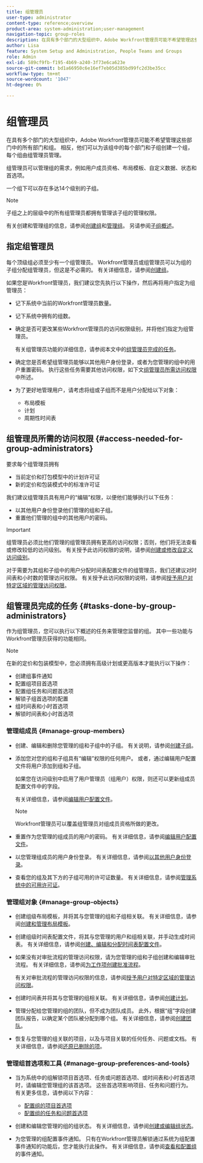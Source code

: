 ```yaml
---
title: 组管理员
user-type: administrator
content-type: reference;overview
product-area: system-administration;user-management
navigation-topic: group-roles
description: 在具有多个部门的大型组织中，Adobe Workfront管理员可能不希望管理这些部门中的所有部门和组。 相反，他们可以为该组中的每个部门和子组创建一个组，每个组由组管理员管理。
author: Lisa
feature: System Setup and Administration, People Teams and Groups
role: Admin
exl-id: 589cf9fb-f195-4b69-a240-3f73e6ca623e
source-git-commit: bd1a66950c6e16ef7eb05d385bd99fc2d3be35cc
workflow-type: tm+mt
source-wordcount: '1047'
ht-degree: 0%

---
```


# 组管理员

<!-- Audited: 12/2023 -->

在具有多个部门的大型组织中，Adobe Workfront管理员可能不希望管理这些部门中的所有部门和组。 相反，他们可以为该组中的每个部门和子组创建一个组，每个组由组管理员管理。

组管理员可以管理组的需求，例如用户成员资格、布局模板、自定义数据、状态和首选项。

一个组下可以存在多达14个级别的子组。

>[!NOTE]
>
>子组之上的层级中的所有组管理员都拥有管理该子组的管理权限。

有关创建和管理组的信息，请参阅[创建组](../../../administration-and-setup/manage-groups/create-and-manage-groups/create-a-group.md)和[管理组](../../../administration-and-setup/manage-groups/create-and-manage-groups/manage-a-group.md)。 另请参阅[子组概述](../../../administration-and-setup/manage-groups/groups-overview/subgroups.md)。

## 指定组管理员

每个顶级组必须至少有一个组管理员。 Workfront管理员或组管理员可以为组的子组分配组管理员，但这是不必需的。 有关详细信息，请参阅[创建组](../../../administration-and-setup/manage-groups/create-and-manage-groups/create-a-group.md)。

如果您是Workfront管理员，我们建议您先执行以下操作，然后再将用户指定为组管理员：

* 记下系统中当前的Workfront管理员数量。
* 记下系统中拥有的组数。
* 确定是否可更改某些Workfront管理员的访问权限级别，并将他们指定为组管理员。

  有关组管理员功能的详细信息，请参阅本文中的[组管理员完成的任务](#tasks-done-by-group-administrators)。

* 确定您是否希望组管理员能够以其他用户身份登录，或者为您管理的组中的用户重置密码。 执行这些任务需要其他访问权限，如下文[组管理员所需访问权限](#access-needed-for-group-administrators)中所述。
* 为了更好地管理用户，请考虑将组或子组而不是用户分配给以下对象：

   * 布局模板
   * 计划
   * 周期性时间表

## 组管理员所需的访问权限 {#access-needed-for-group-administrators}

要求每个组管理员拥有

* 当前定价和打包模型中的计划许可证
* 新的定价和包装模式中的标准许可证

我们建议组管理员具有用户的“编辑”权限，以便他们能够执行以下任务：

* 以其他用户身份登录他们管理的组和子组。
* 重置他们管理的组中的其他用户的密码。

>[!IMPORTANT]
>
>组管理员必须比他们管理的组管理员拥有更高的访问权限；否则，他们将无法查看或修改较低的访问级别。
>有关授予此访问权限的说明，请参阅[创建或修改自定义访问级别](../../../administration-and-setup/add-users/configure-and-grant-access/create-modify-access-levels.md)。

对于需要为其组和子组中的用户分配时间表配置文件的组管理员，我们还建议对时间表和小时数的管理访问权限。 有关授予此访问权限的说明，请参阅[授予用户对特定区域的管理访问权限](../../../administration-and-setup/add-users/configure-and-grant-access/grant-users-admin-access-certain-areas.md)。

## 组管理员完成的任务 {#tasks-done-by-group-administrators}

作为组管理员，您可以执行以下概述的任务来管理您监督的组。 其中一些功能与Workfront管理员获得的功能相同。

>[!NOTE]
>
>在新的定价和包装模型中，您必须拥有高级计划或更高版本才能执行以下操作：
>
> * 创建组事件通知
> * 配置组项目首选项
> * 配置组任务和问题首选项
> * 解锁子组首选项的配置
> * 组时间表和小时首选项
> * 解锁时间表和小时首选项

### 管理组成员 {#manage-group-members}

* 创建、编辑和删除您管理的组和子组中的子组。 有关说明，请参阅[创建子组](../../../administration-and-setup/manage-groups/create-and-manage-subgroups/create-a-subgroup.md)。
* 添加您对您的组和子组具有“编辑”权限的任何用户。 或者，通过编辑用户配置文件将用户添加到组和子组。

  如果您在访问级别中启用了用户管理员（组用户）权限，则还可以更新组成员配置文件中的字段。

  有关详细信息，请参阅[编辑用户配置文件](../../../administration-and-setup/add-users/create-and-manage-users/edit-a-users-profile.md)。

  >[!NOTE]
  >
  >Workfront管理员可以覆盖组管理员对组成员资格所做的更改。

* 重置作为您管理的组成员的用户的密码。 有关详细信息，请参阅[编辑用户配置文件](../../../administration-and-setup/add-users/create-and-manage-users/edit-a-users-profile.md)。
* 以您管理组成员的用户身份登录。 有关详细信息，请参阅[以其他用户身份登录](../../../administration-and-setup/add-users/create-and-manage-users/log-in-as-another-user.md)。
* 查看您的组及其下方的子组可用的许可证数量。 有关详细信息，请参阅[管理系统中的可用许可证](../../../administration-and-setup/get-started-wf-administration/manage-available-licenses-in-your-system.md)。

### 管理组对象 {#manage-group-objects}

* 创建组级布局模板，并将其与您管理的组和子组相关联。 有关详细信息，请参阅[创建和管理布局模板](../../../administration-and-setup/customize-workfront/use-layout-templates/create-and-manage-layout-templates.md)。
* 创建组级时间表配置文件，将其与您管理的用户和组相关联，并手动生成时间表。 有关详细信息，请参阅[创建、编辑和分配时间表配置文件](../../../timesheets/create-and-manage-timesheets/create-timesheet-profiles.md)。
* 如果没有对审批流程的管理访问权限，请为您管理的组和子组创建和编辑审批流程。 有关详细信息，请参阅[为工作项创建批准流程](../../../administration-and-setup/customize-workfront/configure-approval-milestone-processes/create-approval-processes.md)。

  有关对审批流程的管理访问权限的信息，请参阅[授予用户对特定区域的管理访问权限](../../../administration-and-setup/add-users/configure-and-grant-access/grant-users-admin-access-certain-areas.md)。

* 创建时间表并将其与您管理的组相关联。 有关详细信息，请参阅[创建计划](../../../administration-and-setup/set-up-workfront/configure-timesheets-schedules/create-schedules.md)。
* 管理分配给您管理的组的团队，但不成为团队成员。 此外，根据“组”字段创建团队报告，以确定某个团队被分配到哪个组。 有关详细信息，请参阅[创建团队](../../../people-teams-and-groups/create-and-manage-teams/create-a-team.md)。
* 恢复与您管理的组关联的项目，以及与项目关联的任何任务、问题或文档。 有关详细信息，请参阅[还原已删除的项](../../../administration-and-setup/manage-workfront/manage-deleted-items/restore-deleted-items.md)。

### 管理组首选项和工具 {#manage-group-preferences-and-tools}

* 当为系统中的组解锁项目首选项、任务或问题首选项、或时间表和小时首选项时，请编辑您管理组的该首选项。 这些首选项影响项目、任务和问题行为。 有关更多信息，请参阅以下内容：

   * [配置组的项目首选项](../../../administration-and-setup/manage-groups/create-and-manage-groups/configure-project-preferences-group.md)
   * [配置组的任务和问题首选项](../../../administration-and-setup/manage-groups/create-and-manage-groups/configure-task-issue-preferences-group.md)

* 创建和编辑您管理的组的组状态。 有关详细信息，请参阅[创建或编辑组状态](../../../administration-and-setup/manage-groups/manage-group-statuses/create-or-edit-a-group-status.md)。
* 为您管理的组配置事件通知。 只有在Workfront管理员解锁通过系统为组配置事件通知的功能后，您才能执行此操作。 有关详细信息，请参阅[查看和配置组](../../../administration-and-setup/manage-groups/create-and-manage-groups/view-and-configure-event-notifications-group.md)的事件通知。
